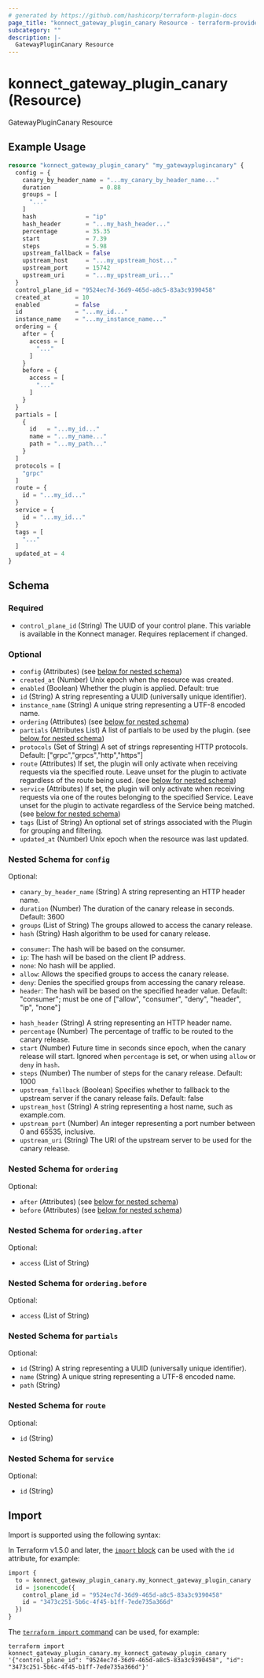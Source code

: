 ```yaml
---
# generated by https://github.com/hashicorp/terraform-plugin-docs
page_title: "konnect_gateway_plugin_canary Resource - terraform-provider-konnect"
subcategory: ""
description: |-
  GatewayPluginCanary Resource
---
```


# konnect_gateway_plugin_canary (Resource)

GatewayPluginCanary Resource

## Example Usage

```terraform
resource "konnect_gateway_plugin_canary" "my_gatewayplugincanary" {
  config = {
    canary_by_header_name = "...my_canary_by_header_name..."
    duration              = 0.88
    groups = [
      "..."
    ]
    hash              = "ip"
    hash_header       = "...my_hash_header..."
    percentage        = 35.35
    start             = 7.39
    steps             = 5.98
    upstream_fallback = false
    upstream_host     = "...my_upstream_host..."
    upstream_port     = 15742
    upstream_uri      = "...my_upstream_uri..."
  }
  control_plane_id = "9524ec7d-36d9-465d-a8c5-83a3c9390458"
  created_at       = 10
  enabled          = false
  id               = "...my_id..."
  instance_name    = "...my_instance_name..."
  ordering = {
    after = {
      access = [
        "..."
      ]
    }
    before = {
      access = [
        "..."
      ]
    }
  }
  partials = [
    {
      id   = "...my_id..."
      name = "...my_name..."
      path = "...my_path..."
    }
  ]
  protocols = [
    "grpc"
  ]
  route = {
    id = "...my_id..."
  }
  service = {
    id = "...my_id..."
  }
  tags = [
    "..."
  ]
  updated_at = 4
}
```

<!-- schema generated by tfplugindocs -->
## Schema

### Required

- `control_plane_id` (String) The UUID of your control plane. This variable is available in the Konnect manager. Requires replacement if changed.

### Optional

- `config` (Attributes) (see [below for nested schema](#nestedatt--config))
- `created_at` (Number) Unix epoch when the resource was created.
- `enabled` (Boolean) Whether the plugin is applied. Default: true
- `id` (String) A string representing a UUID (universally unique identifier).
- `instance_name` (String) A unique string representing a UTF-8 encoded name.
- `ordering` (Attributes) (see [below for nested schema](#nestedatt--ordering))
- `partials` (Attributes List) A list of partials to be used by the plugin. (see [below for nested schema](#nestedatt--partials))
- `protocols` (Set of String) A set of strings representing HTTP protocols. Default: ["grpc","grpcs","http","https"]
- `route` (Attributes) If set, the plugin will only activate when receiving requests via the specified route. Leave unset for the plugin to activate regardless of the route being used. (see [below for nested schema](#nestedatt--route))
- `service` (Attributes) If set, the plugin will only activate when receiving requests via one of the routes belonging to the specified Service. Leave unset for the plugin to activate regardless of the Service being matched. (see [below for nested schema](#nestedatt--service))
- `tags` (List of String) An optional set of strings associated with the Plugin for grouping and filtering.
- `updated_at` (Number) Unix epoch when the resource was last updated.

<a id="nestedatt--config"></a>
### Nested Schema for `config`

Optional:

- `canary_by_header_name` (String) A string representing an HTTP header name.
- `duration` (Number) The duration of the canary release in seconds. Default: 3600
- `groups` (List of String) The groups allowed to access the canary release.
- `hash` (String) Hash algorithm to be used for canary release.

* `consumer`: The hash will be based on the consumer.
* `ip`: The hash will be based on the client IP address.
* `none`: No hash will be applied.
* `allow`: Allows the specified groups to access the canary release.
* `deny`: Denies the specified groups from accessing the canary release.
* `header`: The hash will be based on the specified header value.
Default: "consumer"; must be one of ["allow", "consumer", "deny", "header", "ip", "none"]
- `hash_header` (String) A string representing an HTTP header name.
- `percentage` (Number) The percentage of traffic to be routed to the canary release.
- `start` (Number) Future time in seconds since epoch, when the canary release will start. Ignored when `percentage` is set, or when using `allow` or `deny` in `hash`.
- `steps` (Number) The number of steps for the canary release. Default: 1000
- `upstream_fallback` (Boolean) Specifies whether to fallback to the upstream server if the canary release fails. Default: false
- `upstream_host` (String) A string representing a host name, such as example.com.
- `upstream_port` (Number) An integer representing a port number between 0 and 65535, inclusive.
- `upstream_uri` (String) The URI of the upstream server to be used for the canary release.


<a id="nestedatt--ordering"></a>
### Nested Schema for `ordering`

Optional:

- `after` (Attributes) (see [below for nested schema](#nestedatt--ordering--after))
- `before` (Attributes) (see [below for nested schema](#nestedatt--ordering--before))

<a id="nestedatt--ordering--after"></a>
### Nested Schema for `ordering.after`

Optional:

- `access` (List of String)


<a id="nestedatt--ordering--before"></a>
### Nested Schema for `ordering.before`

Optional:

- `access` (List of String)



<a id="nestedatt--partials"></a>
### Nested Schema for `partials`

Optional:

- `id` (String) A string representing a UUID (universally unique identifier).
- `name` (String) A unique string representing a UTF-8 encoded name.
- `path` (String)


<a id="nestedatt--route"></a>
### Nested Schema for `route`

Optional:

- `id` (String)


<a id="nestedatt--service"></a>
### Nested Schema for `service`

Optional:

- `id` (String)

## Import

Import is supported using the following syntax:

In Terraform v1.5.0 and later, the [`import` block](https://developer.hashicorp.com/terraform/language/import) can be used with the `id` attribute, for example:

```terraform
import {
  to = konnect_gateway_plugin_canary.my_konnect_gateway_plugin_canary
  id = jsonencode({
    control_plane_id = "9524ec7d-36d9-465d-a8c5-83a3c9390458"
    id = "3473c251-5b6c-4f45-b1ff-7ede735a366d"
  })
}
```

The [`terraform import` command](https://developer.hashicorp.com/terraform/cli/commands/import) can be used, for example:

```shell
terraform import konnect_gateway_plugin_canary.my_konnect_gateway_plugin_canary '{"control_plane_id": "9524ec7d-36d9-465d-a8c5-83a3c9390458", "id": "3473c251-5b6c-4f45-b1ff-7ede735a366d"}'
```
